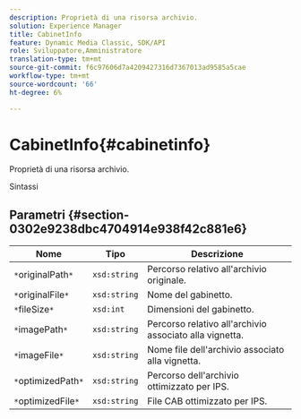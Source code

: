 ```yaml
---
description: Proprietà di una risorsa archivio.
solution: Experience Manager
title: CabinetInfo
feature: Dynamic Media Classic, SDK/API
role: Sviluppatore,Amministratore
translation-type: tm+mt
source-git-commit: f6c97606d7a4209427316d7367013ad9585a5cae
workflow-type: tm+mt
source-wordcount: '66'
ht-degree: 6%

---
```



# CabinetInfo{#cabinetinfo}

Proprietà di una risorsa archivio.

Sintassi

## Parametri {#section-0302e9238dbc4704914e938f42c881e6}

| Nome | Tipo | Descrizione |
|---|---|---|
| `*`originalPath`*` | `xsd:string` | Percorso relativo all&#39;archivio originale. |
| `*`originalFile`*` | `xsd:string` | Nome del gabinetto. |
| `*`fileSize`*` | `xsd:int` | Dimensioni del gabinetto. |
| `*`imagePath`*` | `xsd:string` | Percorso relativo all&#39;archivio associato alla vignetta. |
| `*`imageFile`*` | `xsd:string` | Nome file dell&#39;archivio associato alla vignetta. |
| `*`optimizedPath`*` | `xsd:string` | Percorso dell&#39;archivio ottimizzato per IPS. |
| `*`optimizedFile`*` | `xsd:string` | File CAB ottimizzato per IPS. |


